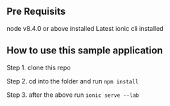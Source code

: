 
## Pre Requisits

node v8.4.0 or above installed
Latest ionic cli installed
## How to use this sample application

Step 1. clone this repo

Step 2. cd into the folder and run `npm install`

Step 3. after the above run `ionic serve --lab`
